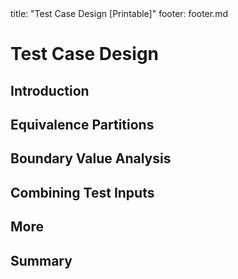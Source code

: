 <frontmatter>
title: "Test Case Design [Printable]"
footer: footer.md
</frontmatter>

<link rel="stylesheet" href="{{baseUrl}}/css/textbook.css">

<div class="website-content">

<div id="main">

# Test Case Design

## Introduction

<include src="introduction/what/unit-inParent-asFlat-print.md" boilerplate />
<include src="introduction/positiveVsNegative/unit-inParent-asFlat-print.md" boilerplate />
<include src="introduction/blackVsGlass/unit-inParent-asFlat-print.md" boilerplate />

## Equivalence Partitions

<include src="equivalencePartitions/what/unit-inParent-asFlat-print.md" boilerplate />
<include src="equivalencePartitions/basic/unit-inParent-asFlat-print.md" boilerplate />
<include src="equivalencePartitions/intermediate/unit-inParent-asFlat-print.md" boilerplate />

## Boundary Value Analysis

<include src="boundaryValueAnalysis/what/unit-inParent-asFlat-print.md" boilerplate />
<include src="boundaryValueAnalysis/how/unit-inParent-asFlat-print.md" boilerplate />

## Combining Test Inputs

<include src="combiningTestInputs/why/unit-inParent-asFlat-print.md" boilerplate />
<include src="combiningTestInputs/combinationStrategies/unit-inParent-asFlat-print.md" boilerplate />
<include src="combiningTestInputs/heuristicValid/unit-inParent-asFlat-print.md" boilerplate />
<include src="combiningTestInputs/heuristicInvalid/unit-inParent-asFlat-print.md" boilerplate />
<include src="combiningTestInputs/mix/unit-inParent-asFlat-print.md" boilerplate />

## More

<include src="more/testingUseCases/unit-inParent-asFlat-print.md" boilerplate />

## Summary

<include src="summary/recap/unit-inParent-asFlat-print.md" boilerplate />

</div>

</div>
